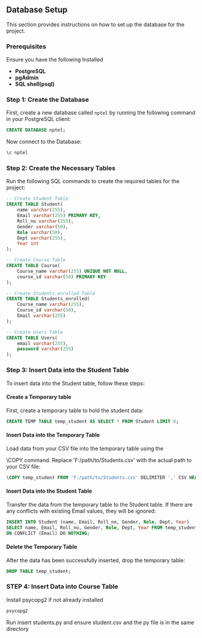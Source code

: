  
## Database Setup

This section provides instructions on how to set up the database for the project.

### Prerequisites

Ensure you have the following Installed 

- **PostgreSQL**
- **pgAdmin**
- **SQL shell(psql)**


### Step 1: Create the Database

First, create a new database called `nptel` by running the following command in your PostgreSQL client:

```sql
CREATE DATABASE nptel;

```
Now connect to the Database:
```sql
\c nptel
```
### Step 2: Create the Necessary Tables

Run the following SQL commands to create the required tables for the project:

```sql
-- Create Student Table
CREATE TABLE Student(
    name varchar(255), 
    Email varchar(255) PRIMARY KEY, 
    Roll_no varchar(255), 
    Gender varchar(50), 
    Role varchar(50), 
    Dept varchar(255), 
    Year int
);

-- Create Course Table
CREATE TABLE Course(
    Course_name varchar(255) UNIQUE NOT NULL, 
    course_id varchar(50) PRIMARY KEY
);

-- Create Students_enrolled Table
CREATE TABLE Students_enrolled(
    Course_name varchar(255), 
    Course_id varchar(50), 
    Email varchar(255)
);

-- Create Users Table
CREATE TABLE Users(
    email varchar(255), 
    password varchar(255)
);
```

### Step 3: Insert Data into the Student Table

To insert data into the Student table, follow these steps:

#### Create a Temporary table

First, create a temporary table to hold the student data:

```sql
CREATE TEMP TABLE temp_student AS SELECT * FROM Student LIMIT 0;
```
#### Insert Data into the Temporary Table
Load data from your CSV file into the temporary table using the 

\COPY command. Replace 'F:/path/to/Students.csv' with the actual path to your CSV file:
```sql
\COPY temp_student FROM 'F:/path/to/Students.csv' DELIMITER ',' CSV HEADER;
```
#### Insert Data into the Student Table
Transfer the data from the temporary table to the Student table. If there are any conflicts with existing Email values, they will be ignored:

```sql
INSERT INTO Student (name, Email, Roll_no, Gender, Role, Dept, Year)
SELECT name, Email, Roll_no, Gender, Role, Dept, Year FROM temp_student
ON CONFLICT (Email) DO NOTHING;
```
#### Delete the Temporary Table
After the data has been successfully inserted, drop the temporary table:
```sql
DROP TABLE temp_student;
```

### STEP 4: Insert Data into Course Table

Install psycopg2 if not already installed
```cmd
psycopg2
```
Run insert students.py and ensure student.csv and the py file is in the same directory